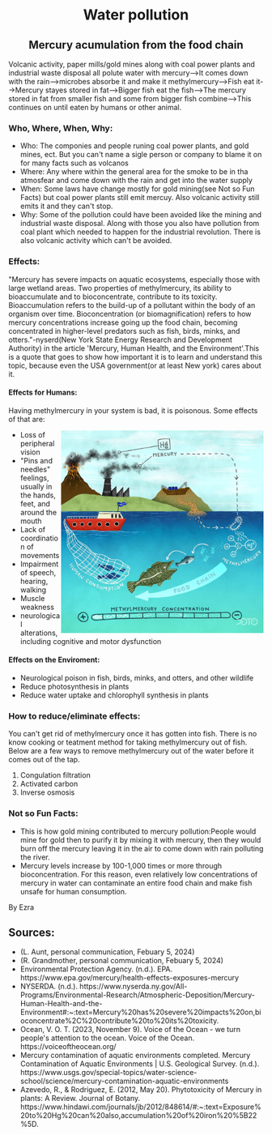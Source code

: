 
<html lang="en">
<head>
    <meta charset="UTF-8">
    <meta name="viewport" content="width=device-width, initial-scale=1.0">
    <link rel="stylesheet" href="edit.css">
    <link rel="script" href="stuff.js">
</head>
<body>
    <h1 align="center" >Water pollution</h1>
    <h2 align="center" >Mercury acumulation from the food chain</h2>
    <p> Volcanic activity, paper mills/gold mines along with coal power plants and industrial waste disposal all polute water with mercury-->It comes down with the rain-->microbes absorbe it and make it methylmercury-->Fish eat it-->Mercury stayes stored in fat-->Bigger fish eat the fish-->The mercury stored in fat from smaller fish and some from bigger fish combine-->This continues on until eaten by humans or other animal.</p>
    <h3>Who, Where, When, Why:</h3>
    <ul>
        <li>Who: The componies and people runing coal power plants, and gold mines, ect. But you can't name a sigle person or company to blame it on for many facts such as volcanos</li>
        <li>Where: Any where within the general area for the smoke to be in tha atmosfear and come down with the rain and get into the water supply</li>
        <li>When: Some laws have change mostly for gold mining(see Not so Fun Facts) but coal power plants still emit mercuy. Also volcanic activity still emits it and they can't stop.</li>
        <li>Why: Some of the pollution could have been avoided like the mining and industrial waste disposal. Along with those you also have pollution from coal plant which needed to happen for the industrial revolution. There is also volcanic activity which can't be avoided.</li>
    </ul>
    <h3>Effects:</h3>
    <p>"Mercury has severe impacts on aquatic ecosystems, especially those with large wetland areas. Two properties of methylmercury, its ability to bioaccumulate and to bioconcentrate, contribute to its toxicity. Bioaccumulation refers to the build-up of a pollutant within the body of an organism over time. Bioconcentration (or biomagnification) refers to how mercury concentrations increase going up the food chain, becoming concentrated in higher-level predators such as fish, birds, minks, and otters."-nyserd(New York State Energy Research and Development Authority) in the article 'Mercury, Human Health, and the Environment'.This is a quote that goes to show how important it is to learn and understand this topic, because even the USA government(or at least New york) cares about it.</p>
    <h4>Effects for Humans:</h4>
    <p>Having methylmercury in your system is bad, it is poisonous. Some effects of that are:</p>
    <img align="right" src="01-Bioacumulation.jpeg" alt="Bioacumulation" style=" width:400px;height:400px;">
    <ul>
        <li>Loss of peripheral vision</li>
        <li>"Pins and needles" feelings, usually in the hands, feet, and around the mouth</li>
        <li>Lack of coordination of movements</li>
        <li>Impairment of speech, hearing, walking</li>
        <li>Muscle weakness</li>
        <li>neurological alterations, including cognitive and motor dysfunction</li>
    </ul>
    <h4>Effects on the Enviroment:</h4>
    <ul>
        <li>Neurological poison in fish, birds, minks, and otters, and other wildlife</li>
        <li>Reduce photosynthesis in plants</li>
        <li>Reduce water uptake and chlorophyll synthesis in plants</li>
    </ul>
    <h3>How to reduce/eliminate effects:</h3>
    <p>You can't get rid of methylmercury once it has gotten into fish. There is no know cooking or teatment method for taking methylmercury out of fish. Below are a few ways to remove methylmercury out of the water before it comes out of the tap.</p>
    <ol>
        <li>Congulation filtration</li>
        <li>Activated carbon</li>
        <li>Inverse osmosis</li>
    </ol>
    <h3>Not so Fun Facts:</h3>
    <ul>
        <li>This is how gold mining contributed to mercury pollution:People would mine for gold then to purify it by mixing it with mercury, then they would burn off the mercury leaving it in the air to come down with rain polluting the river.</li>
        <li>Mercury levels increase by 100-1,000 times or more through bioconcentration. For this reason, even relatively low concentrations of mercury in water can contaminate an entire food chain and make fish unsafe for human consumption.</li>
    </ul>
    <p>By Ezra</p>
    <h2>Sources:</h2>
    <ul>
        <li id='text'>(L. Aunt, personal communication, Febuary 5, 2024)</li>
        <li id='text'>(R. Grandmother, personal communication, Febuary 5, 2024)</li>
        <li id='text'>Environmental Protection Agency. (n.d.). EPA. https://www.epa.gov/mercury/health-effects-exposures-mercury</li>
        <li id='text'>NYSERDA. (n.d.). https://www.nyserda.ny.gov/All-Programs/Environmental-Research/Atmospheric-Deposition/Mercury-Human-Health-and-the-Environment#:~:text=Mercury%20has%20severe%20impacts%20on,bioconcentrate%2C%20contribute%20to%20its%20toxicity. </li>
        <li id='text'>Ocean, V. O. T. (2023, November 9). Voice of the Ocean - we turn people's attention to the ocean. Voice of the Ocean. https://voiceoftheocean.org/</li>
        <li id='text'>Mercury contamination of aquatic environments completed. Mercury Contamination of Aquatic Environments | U.S. Geological Survey. (n.d.). https://www.usgs.gov/special-topics/water-science-school/science/mercury-contamination-aquatic-environments</li>
        <li id='text'>Azevedo, R., & Rodriguez, E. (2012, May 20). Phytotoxicity of Mercury in plants: A Review. Journal of Botany. https://www.hindawi.com/journals/jb/2012/848614/#:~:text=Exposure%20to%20Hg%20can%20also,accumulation%20of%20iron%20%5B22%5D. </li>
    </ul>
</body>
</html>

